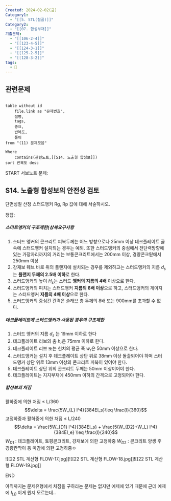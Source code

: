 ```yaml
---
Created: 2024-02-02(금)
Category1:
  - "[[5. STL(철골)]]"
Category2:
  - "[[07. 합성부재]]"
기출문제:
  - "[[106-2-4]]"
  - "[[123-4-5]]"
  - "[[124-3-1]]"
  - "[[125-2-5]]"
  - "[[128-3-2]]"
tags:
  - 🧮
---
```

## 관련문제
```dataview

table without id
	file.link as "문제번호",
	설명,
	tags,
	중요,
	반복도,
	풀이
from "(11) 문제모음"

Where
	contains(관련노트,[[S14. 노출형 합성보]])
sort 반복도 desc

```

START
서브노트
문제:  
## S14. 노출형 합성보의 안전성 검토 

단면성질 산정
스터드앵커 Rg, Rp 값에 대해 서술하시오.


정답: 



##### 스더트앵커의 구조제한(상세요구사항
1. 스터드 앵커의 콘크리트 피복두께는 어느  방향으로나 25mm 이상
   데크플레이트 골 속에 스터드앵커 설치되는 경우는 예외. 또한 스터드앵커의 중심에서 전단력방향에 있는 가장자리까지의 거리는 보통콘크리트에서는 200mm 이상, 경량콘크맅에서 250mm 이상
2. 강재보 웨브 바로 위의 플랜지에 설치되는 경우를 제외하고는 스터드앵커의 지름 $d_s$는 **플랜지 두께의 2.5배 이하**로 한다.
3. 스터드앵커의 높이 $H_s$는 스터드 **앵커의 지름의 4배** 이상으로 한다.
4. 스터드앵커의 피치는 스터드앵커 **지름의 6배 이상**으로 하고, 스터드앵커의 게이지는 스터드앵커 **지름의 4배 이상**으로 한다.
5. 스터드앵커의 중심간 간격은 슬래브 총 두께의 8배 또는 900mm를 초과할 수 없다.
##### 데크플레이트에 스터드앵커가 사용된 경우의 구조제한
1. 스터드 앵커의 지름 $d_s$ 는 19mm 이하로 한다
2. 데크플레이트 리브의 춤 $h_r$은 75mm 이하로 한다.
3. 데크플레이트 리브 또는 헌치의 평균 폭 $w_r$은 50mm 이상으로 한다.
4. 스터드앵커는 설치 후 데크플레이트 상단 위로 38mm 이상 돌출되어야 하며 스터드앵커 상단 위로 13mm 이상의 콘크리트 피복이 있어야 한다.
5. 데크플레이트 상단 위의 콘크리트 두께는 50mm 이상이어야 한다.
6. 데크플레이트는 지지부재에 450mm 이하의 간격으로 고정되어야 한다.
##### 합성보의 처짐
활하중에 의한 처짐 ≤ L/360
$$\delta = \frac{5W_{L} l^4}{384EI_s}\leq \frac{l}{360}$$
고정하중과 활하중에 의한 처짐 ≤ L/240
$$\delta = \frac{5W_{D1} l^4}{384EI_s} + \frac{5(W_{D2}+W_L) l^4}{384EI_e} \leq \frac{l}{240}$$
$W_{D1}$ : 데크플레이트, 토핑콘크리트, 강재보에 의한 고정하중
$W_{D2}$ : 콘크리트 양생 후 경량칸막이 등 마감에 의한 고정하중ㅇ

![[22 STL 계산형 FLOW-17.jpg]]![[22 STL 계산형 FLOW-18.jpg]]![[22 STL 계산형 FLOW-19.jpg]]
<!--ID: 1704617828248-->
END




아직까지는 문제유형에서 처짐을 구하라는 문제는 없지만 예제에 있기 때문에 근데 예제에 $I_{LB}$ 이게 뭔지 모르는데..